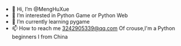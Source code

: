 - 👋 Hi, I’m @MengHuXue
- 👀 I’m interested in Python Game or Python Web
- 🌱 I’m currently learning pygame
- 📫 How to reach me 3242905339@qq.com
Of crouse,I'm a Python beginners
I from China
<!---
MengHuXue/MengHuXue is a ✨ special ✨ repository because its `README.md` (this file) appears on your GitHub profile.
You can click the Preview link to take a look at your changes.
--->
